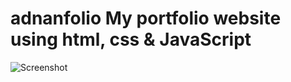 # adnanfolio My portfolio website using html, css & JavaScript

![Screenshot](https://github.com/adnanansari8173/adnanfolio/assets/99385072/4d388db5-11cb-4122-846e-7f48bc1dfcd6)
